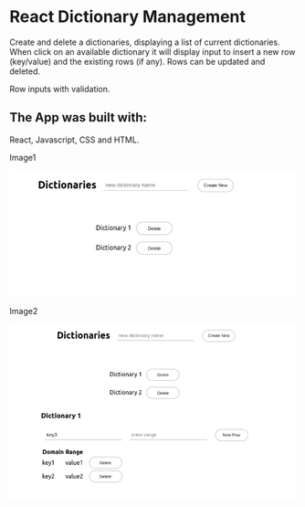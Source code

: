# React Dictionary Management

Create and delete a dictionaries, displaying a list of current dictionaries. When click on an available dictionary it will display input to insert a new row (key/value) and the existing rows (if any). Rows can be updated and deleted.

Row inputs with validation.


 ## The App was built with: 
 React, Javascript, CSS and HTML.

Image1

 <img src="img/image1.png">


Image2

 <img src="img/image2.png">
